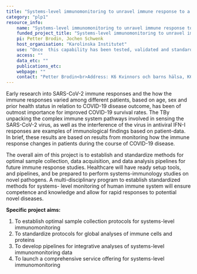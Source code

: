 ```yaml
---
title: "Systems-level immunomonitoring to unravel immune response to a novel pathogen"
category: "plp1"
resource_info:
    name: "Systems-level immunomonitoring to unravel immune response to a novel pathogen"
    funded_project_title: "Systems-level immunomonitoring to unravel immune response to a novel pathogen"
    pi: Petter Brodin, Jochen Schwenk
    host_organisation: "Karolinska Institutet"
    use: "Once  this capability has been tested, validated and standardized it can be offered as a service capability and combined offering within the SciLifeLab, Clinical proteomics and immunology platform (see project aim 4)."
    access: ""
    data_etc: ""
    publications_etc:
    webpage: ""
    contact: "Petter Brodin<br>Address: K6 Kvinnors och barns hälsa, K6 Klinisk pediatrik, 171 77 Stockholm<br>Visiting address: ALB, Q2:04, 17176 Stockholm<br>Phone: +46 (0)8 524 813 96<br>Email: [petter.brodin@ki.se](mailto:petter.brodin@ki.se) <br><br> Jochen Schwenk<br>Address: Tomtebodavägen 23 A, KTH Royal Institute of Technology, SE-100 44, Stockholm<br>Phone: +46 (0)8 790 98 69<br>Email: [jochen.schwenk@scilifelab.se](mailto:jochen.schwenk@scilifelab.se)"
---
```


Early research into SARS-CoV-2 immune responses and the how the immune responses varied among different patients, based on age, sex and prior health status in relation to COVID-19 disease outcome, has been of outmost importance for improved COVID-19 survival rates. The TBy unpacking the complex immune system pathways involved in sensing the SARS-CoV-2 virus, as well as the interference of the virus in antiviral IFN-I responses are examples of immunological findings based on patient-data. In brief, these results are based on results from monitoring how the  immune response changes in patients during the course of  COVID-19 disease.

The overall aim of this project is to establish and standardize methods for optimal sample collection, data acquisition, and data analysis pipelines for future immune response studies. Healthcare will have ready setup tools, and pipelines, and be prepared to perform systems-immunology studies on novel pathogens. A multi-disciplinary program to establish standardized methods for systems- level monitoring of human immune system will ensure competence and knowledge and allow for rapid responses to potential novel diseases.

**Specific project aims:**
1.  To establish optimal sample collection protocols for systems-level immunomonitoring
2.  To standardize protocols for global analyses of immune cells and proteins
3.  To develop pipelines for integrative analyses of systems-level immunomonitoring data
4.  To launch a comprehensive service offering for systems-level immunomonitoring